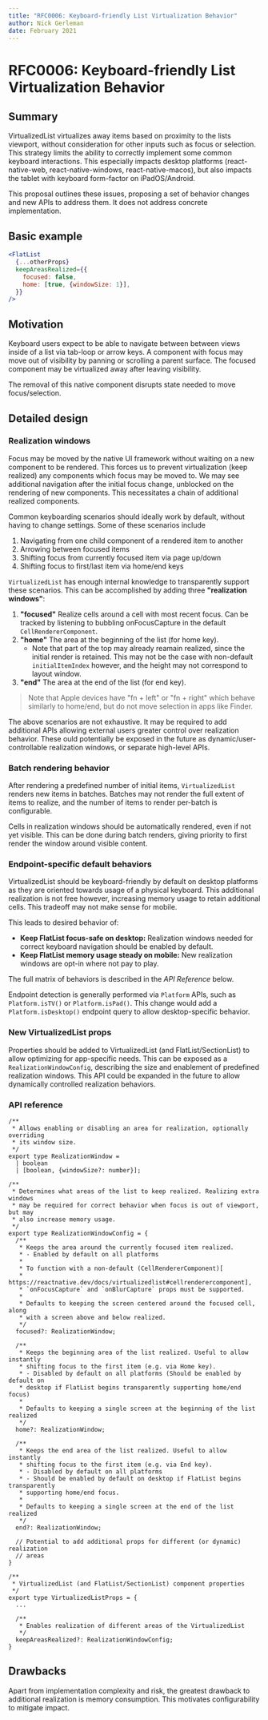 ```yaml
---
title: "RFC0006: Keyboard-friendly List Virtualization Behavior"
author: Nick Gerleman
date: February 2021
---
```


# RFC0006: Keyboard-friendly List Virtualization Behavior

## Summary

VirtualizedList virtualizes away items based on proximity to the lists viewport,
without consideration for other inputs such as focus or selection. This
strategy limits the ability to correctly implement some common keyboard
interactions. This especially impacts desktop platforms (react-native-web,
react-native-windows, react-native-macos), but also impacts the tablet with
keyboard form-factor on iPadOS/Android.

This proposal outlines these issues, proposing a set of behavior changes and new
APIs to address them. It does not address concrete implementation.

## Basic example

```jsx
<FlatList
  {...otherProps}
  keepAreasRealized={{
    focused: false,
    home: [true, {windowSize: 1}],
  }}
/>
```

## Motivation

Keyboard users expect to be able to navigate between between views inside of a
list via tab-loop or arrow keys. A component with focus may move out of
visibility by panning or scrolling a parent surface. The focused component may
be virtualized away after leaving visibility.

The removal of this native component disrupts state needed to move focus/selection.

## Detailed design

### Realization windows

Focus may be moved by the native UI framework without waiting on a new component to be rendered. This forces us to
prevent virtualization (keep realized) any components which focus may be moved
to. We may see additional navigation after the initial focus change, unblocked
on the rendering of new components. This necessitates a chain of additional
realized components.

Common keyboarding scenarios should ideally work by default, without having to
change settings. Some of these scenarios include

1. Navigating from one child component of a rendered item to another
1. Arrowing between focused items
1. Shifting focus from currently focused item via page up/down
1. Shifting focus to first/last item via home/end keys

`VirtualizedList` has enough internal knowledge to transparently support these
scenarios. This can be accomplished by adding three **"realization windows"**:
1. **"focused"** Realize cells around a cell with most recent focus. Can be
tracked by listening to bubbling onFocusCapture in the default
`CellRendererComponent`.
1. **"home"** The area at the beginning of the list (for home key).
    - Note that part of the top may already reamain realized, since the initial
    render is retained. This may not be the case with non-default
    `initialItemIndex` however, and the height may not correspond to layout
    window.
1. **"end"** The area at the end of the list (for end key).

> Note that Apple devices have "fn + left" or "fn + right" which behave similarly
> to home/end, but do not move selection in apps like Finder.

The above scenarios are not exhaustive. It may be required to add additional
APIs allowing external users greater control over realization behavior. These 
ould potentially be exposed in the future as dynamic/user-controllable
realization windows, or separate high-level APIs.

### Batch rendering behavior

After rendering a predefined number of initial items, `VirtualizedList` renders
new items in batches. Batches may not render the full extent of items to
realize, and the number of items to render per-batch is configurable.

Cells in realization windows should be automatically rendered, even if not yet
visible. This can be done during batch renders, giving priority to first render
the window around visible content.

### Endpoint-specific default behaviors

VirtualizedList should be keyboard-friendly by default on desktop platforms as
they are oriented towards usage of a physical keyboard. This additional
realization is not free however, increasing memory usage to retain additional
cells. This tradeoff may not make sense for mobile.

This leads to desired behavior of:
- **Keep FlatList focus-safe on desktop:** Realization windows needed for
correct keyboard navigation should be enabled by default.
- **Keep FlatList memory usage steady on mobile:** New realization windows
are opt-in where not pay to play.

The full matrix of behaviors is described in the *API Reference* below.

Endpoint detection is generally performed via `Platform` APIs, such as
`Platform.isTV()` or `Platform.isPad()`. This change would add a
`Platform.isDesktop()` endpoint query to allow desktop-specific behavior.

### New VirtualizedList props

Properties should be added to VirtualizedList (and FlatList/SectionList) to
allow optimizing for app-specific needs. This can be exposed as a
`RealizationWindowConfig`, describing the size and enablement of predefined
realization windows. This API could be expanded in the future to allow
dynamically controlled realization behaviors.


### API reference

```tsx
/**
 * Allows enabling or disabling an area for realization, optionally overriding
 * its window size.
 */
export type RealizationWindow =
  | boolean
  | [boolean, {windowSize?: number}];

/**
 * Determines what areas of the list to keep realized. Realizing extra windows
 * may be required for correct behavior when focus is out of viewport, but may
 * also increase memory usage.
 */
export type RealizationWindowConfig = {
  /**
   * Keeps the area around the currently focused item realized.
   * - Enabled by default on all platforms
   *
   * To function with a non-default (CellRendererComponent)[
   * https://reactnative.dev/docs/virtualizedlist#cellrenderercomponent],
   * `onFocusCapture` and `onBlurCapture` props must be supported.
   *
   * Defaults to keeping the screen centered around the focused cell, along
   * with a screen above and below realized.
   */
  focused?: RealizationWindow;

  /**
   * Keeps the beginning area of the list realized. Useful to allow instantly
   * shifting focus to the first item (e.g. via Home key).
   * - Disabled by default on all platforms (Should be enabled by default on
   * desktop if FlatList begins transparently supporting home/end focus)
   *
   * Defaults to keeping a single screen at the beginning of the list realized
   */
  home?: RealizationWindow;

  /**
   * Keeps the end area of the list realized. Useful to allow instantly
   * shifting focus to the first item (e.g. via End key).
   * - Disabled by default on all platforms
   * - Should be enabled by default on desktop if FlatList begins transparently
   * supporting home/end focus.
   *
   * Defaults to keeping a single screen at the end of the list realized
   */
  end?: RealizationWindow;

  // Potential to add additional props for different (or dynamic) realization
  // areas
}

/**
 * VirtualizedList (and FlatList/SectionList) component properties
 */
export type VirtualizedListProps = {
  ...

  /**
   * Enables realization of different areas of the VirtualizedList
   */
  keepAreasRealized?: RealizationWindowConfig;
}
```

## Drawbacks

Apart from implementation complexity and risk, the greatest drawback to
additional realization is memory consumption. This motivates configurability to
mitigate impact.
